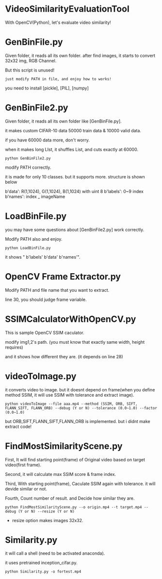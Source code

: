 # VideoSimilarityEvaluationTool
With OpenCV(Python), let's evaluate video similarity!

# GenBinFile.py
Given folder, it reads all its own folder.
after find images, it starts to convert 32x32 img, RGB Channel.

But this script is unused!

```
just modify PATH in file, and enjoy how to works!
```

you need to install [pickle], [PIL], [numpy]


# GenBinFile2.py
Given folder, it reads all its own folder like [GenBinFile.py].

it makes custom CIFAR-10 data 50000 train data & 10000 valid data.

if you have 60000 data more, don't worry. 

when it makes long LIst, it shuffles List, and cuts exactly at 60000.
```
python GenBinFile2.py
```
modify PATH correctly.

it is made for only 10 classes. but it supports more.
structure is shown below

b'data': R(1,1024), G(1,1024), B(1,1024) with uint 8
b'labels': 0~9 index
b'names': index _ imageName

# LoadBinFile.py
you may have some questions about [GenBinFile2.py] work correctly.

Modify PATH also and enjoy.
```
python LoadBinFile.py
```

it shows " b'labels' b'data' b'names'".


# OpenCV Frame Extractor.py
Modify PATH and file name that you want to extract.

line 30, you should judge frame variable.

# SSIMCalculatorWithOpenCV.py
This is sample OpenCV SSIM caculator.

modify img1,2's path. (you must know that exactly same width, height requires)

and it shows how different they are. (it depends on line 28)

# videoToImage.py

it converts video to image. but it doesnt depend on frame(when you define method SSIM, it will use SSIM with tolerance and extract image).

```
python videoToImage --file aaa.mp4 --method (SSIM, ORB, SIFT, FLANN_SIFT, FLANN_ORB) --debug (Y or N) --tolerance (0.0~1.0) --factor (0.0~1.0)
```

but ORB,SIFT,FLANN_SIFT,FLANN_ORB is implemented. but i didnt make extract code!

# FindMostSimilarityScene.py

First, It will find starting point(frame) of Original video based on target video(first frame).

Second, it will calculate max SSIM score & frame index.

Third, With starting point(frame), Caculate SSIM again with tolerance. it will devide similar or not.

Fourth, Count number of result. and Decide how similar they are.

```
python FindMostSimilarityScene.py --o origin.mp4 --t target.mp4 --debug (Y or N) --resize (Y or N)
```

- resize option makes images 32x32.

# Similarity.py

it will call a shell (need to be activated anaconda).

it uses pretrained inception_cifar.py.


```
python Similarity.py -o fortest.mp4
```

